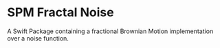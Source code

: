 # SPM Fractal Noise

A Swift Package containing a fractional Brownian Motion implementation over a noise function.


